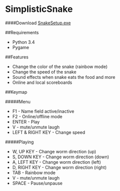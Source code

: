 # SimplisticSnake

####Download [SnakeSetup.exe](http://tinyurl.com/pktxoql "Snake setup file")

##Requirements

 * Python 3.4
 * Pygame

##Features

 * Change the color of the snake (rainbow mode)
 * Change the speed of the snake
 * Sound effects when snake eats the food and more
 * Online and local scoreboards

##Keymap

#####Menu
  * F1 - Name field active/inactive
  * F2 - Online/offline mode
  * ENTER - Play
  * V - mute/unmute laugh
  * LEFT & RIGHT KEY - Change speed

#####Playing
  * W, UP KEY - Change worm direction (up)
  * S, DOWN KEY - Change worm direction (down)
  * A, LEFT KEY - Change worm direction (left)
  * D, RIGHT KEY - Change worm direction (right)
  * TAB - Rainbow mode
  * V - mute/unmute laugh
  * SPACE - Pause/unpause
